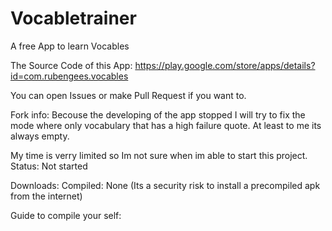 # Vocabletrainer
A free App to learn Vocables 

The Source Code of this App: https://play.google.com/store/apps/details?id=com.rubengees.vocables

You can open Issues or make Pull Request if you want to. 


Fork info:
Becouse the developing of the app stopped I will try to fix 
the mode where only vocabulary that has a high failure quote.
At least to me its always empty.

My time is verry limited so Im not sure when im able to start this project.
Status: Not started

Downloads:
Compiled: None 
(Its a security risk to install a precompiled apk from the internet)

Guide to compile your self:



